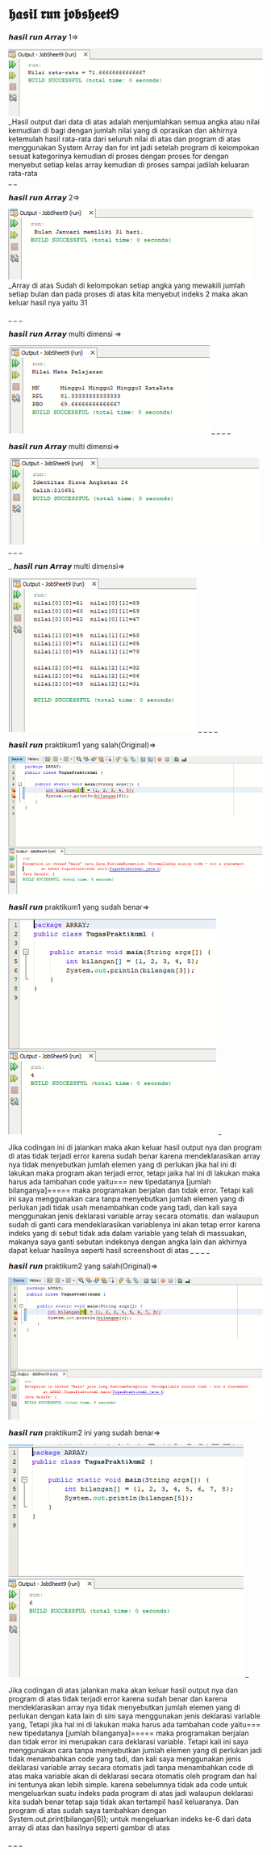 # 𝖍𝖆𝖘𝖎𝖑 𝖗𝖚𝖓 𝖏𝖔𝖇𝖘𝖍𝖊𝖊𝖙9






𝙝𝙖𝙨𝙞𝙡 𝙧𝙪𝙣 𝘼𝙧𝙧𝙖𝙮 1=>





![Alt Text](https://github.com/rendiwibawa/Jobsheet-9-Array/blob/master/Array1.PNG)
_Hasil output dari data di atas adalah menjumlahkan semua angka atau nilai kemudian di bagi dengan jumlah nilai yang di oprasikan dan akhirnya ketemulah hasil rata-rata dari seluruh nilai di atas dan program di atas menggunakan System Array dan for int jadi setelah program di kelompokan sesuat kategorinya kemudian di proses dengan proses for dengan menyebut setiap kelas array kemudian di proses sampai jadilah keluaran rata-rata   
_
_


𝙝𝙖𝙨𝙞𝙡 𝙧𝙪𝙣 𝘼𝙧𝙧𝙖𝙮 2=>






![Alt Text](https://github.com/rendiwibawa/Jobsheet-9-Array/blob/master/Array2.PNG)
_Array di atas Sudah di kelompokan setiap angka yang mewakili jumlah setiap bulan dan pada proses di atas kita menyebut indeks 2 maka akan keluar hasil nya yaitu 31

_
_
_


𝙝𝙖𝙨𝙞𝙡 𝙧𝙪𝙣 𝘼𝙧𝙧𝙖𝙮 multi dimensi =>





![Alt Text](https://github.com/rendiwibawa/Jobsheet-9-Array/blob/master/Array3.PNG)
_
_
_
_



𝙝𝙖𝙨𝙞𝙡 𝙧𝙪𝙣 𝘼𝙧𝙧𝙖𝙮 multi dimensi=>





![Alt Text](https://github.com/rendiwibawa/Jobsheet-9-Array/blob/master/Array4.PNG)
_
_
_



_
𝙝𝙖𝙨𝙞𝙡 𝙧𝙪𝙣 𝘼𝙧𝙧𝙖𝙮 multi dimensi=>




![Alt Text](https://github.com/rendiwibawa/Jobsheet-9-Array/blob/master/Array5.PNG)
_
_
_
_






𝙝𝙖𝙨𝙞𝙡 𝙧𝙪𝙣 praktikum1 yang salah(Original)=>









![Alt Text](https://github.com/rendiwibawa/Jobsheet-9-Array/blob/master/praktikum1Error.PNG)


𝙝𝙖𝙨𝙞𝙡 𝙧𝙪𝙣 praktikum1 yang sudah benar=>








![Alt Text](https://github.com/rendiwibawa/Jobsheet-9-Array/blob/master/praktikum1.PNG)
_   

   Jika codingan ini di jalankan maka akan keluar hasil output nya dan program di atas tidak terjadi error karena sudah benar karena mendeklarasikan array nya tidak menyebutkan jumlah elemen yang di perlukan jika hal ini di lakukan maka program akan terjadi error, tetapi jaika hal ini di lakukan maka harus ada tambahan code yaitu=== new tipedatanya [jumlah bilanganya]===== maka programakan berjalan dan tidak error. Tetapi kali ini saya menggunakan cara tanpa menyebutkan jumlah elemen yang di perlukan jadi tidak usah menambahkan code yang tadi, dan kali saya menggunakan jenis deklarasi variable array secara otomatis.
     dan walaupun sudah di ganti cara mendeklarasikan variablenya ini akan tetap error karena indeks yang di sebut tidak ada dalam variable yang telah di massuakan, makanya saya ganti sebutan indeksnya dengan angka lain dan akhirnya dapat keluar hasilnya seperti hasil screenshoot di atas
_
_
_
_







𝙝𝙖𝙨𝙞𝙡 𝙧𝙪𝙣 praktikum2 yang salah(Original)=>







![Alt Text](https://github.com/rendiwibawa/Jobsheet-9-Array/blob/master/praktikum2Error.PNG)


𝙝𝙖𝙨𝙞𝙡 𝙧𝙪𝙣 praktikum2 ini yang sudah benar=>









![Alt Text](https://github.com/rendiwibawa/Jobsheet-9-Array/blob/master/praktikum2.PNG)
_  

   Jika codingan di atas jalankan maka akan keluar hasil output nya dan program di atas tidak terjadi error karena sudah benar dan karena mendeklarasikan array nya tidak menyebutkan jumlah elemen yang di perlukan dengan kata lain di sini saya menggunakan jenis deklarasi variable yang, Tetapi jika hal ini di lakukan maka harus ada tambahan code yaitu=== new tipedatanya [jumlah bilanganya]===== maka programakan berjalan dan tidak error ini merupakan cara deklarasi variable. Tetapi kali ini saya menggunakan cara tanpa menyebutkan jumlah elemen yang di perlukan jadi tidak menambahkan code yang tadi, dan kali saya menggunakan jenis deklarasi variable array secara otomatis jadi tanpa menambahkan code di atas maka variable akan di deklarasi secara otomatis oleh program dan hal ini tentunya akan lebih simple.
    karena sebelumnya tidak ada code untuk mengeluarkan suatu indeks pada program di atas jadi walaupun deklarasi kita sudah benar tetap saja tidak akan tertampil hasil keluaranya. Dan program di atas sudah saya tambahkan dengan System.out.print(bilangan[6]); untuk mengeluarkan indeks ke-6 dari data array di atas dan hasilnya seperti gambar di atas
  
_
_
_
